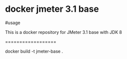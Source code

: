 # docker jmeter 3.1 base

#usage

This is a docker repository for JMeter 3.1 base with JDK 8

==================

docker build -t jmeter-base .

